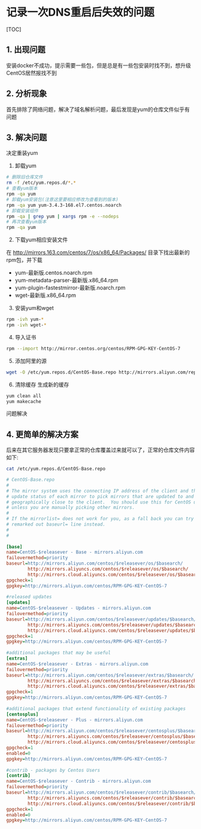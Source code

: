 # 记录一次DNS重启后失效的问题

[TOC]

## 1. 出现问题

安装docker不成功，提示需要一些包，但是总是有一些包安装时找不到，想升级CentOS居然报找不到

## 2. 分析现象

首先排除了网络问题，解决了域名解析问题，最后发现是yum的仓库文件似乎有问题

## 3. 解决问题

决定重装yum

1. 卸载yum

```sh
# 删除旧仓库文件
rm -f /etc/yum.repos.d/*.*
# 查看yum版本
rpm -qa yum
# 卸载yum安装包(注意这里要相应修改为查看到的版本)
rpm -qa yum yum-3.4.3-168.el7.centos.noarch
# 卸载安装组件
rpm -qa | grep yum | xargs rpm -e --nodeps 
# 再次查看yum版本
rpm -qa yum
```

2. 下载yum相应安装文件

在 <http://mirrors.163.com/centos/7/os/x86_64/Packages/> 目录下找出最新的rpm包，并下载

- yum-最新版.centos.noarch.rpm 
- yum-metadata-parser-最新版.x86_64.rpm
- yum-plugin-fastestmirror-最新版.noarch.rpm
- wget-最新版.x86_64.rpm

3. 安装yum和wget

```sh
rpm -ivh yum-*
rpm -ivh wget-*
```

4. 导入证书

```sh
rpm --import http://mirror.centos.org/centos/RPM-GPG-KEY-CentOS-7
```

5. 添加阿里的源

```sh
wget -O /etc/yum.repos.d/CentOS-Base.repo http://mirrors.aliyun.com/repo/Centos-7.repo
```

6. 清除缓存 生成新的缓存

```sh
yum clean all
yum makecache
```

问题解决

## 4. 更简单的解决方案

后来在其它服务器发现只要拿正常的仓库覆盖过来就可以了，正常的仓库文件内容如下:

```sh
cat /etc/yum.repos.d/CentOS-Base.repo
```

```ini
# CentOS-Base.repo
#
# The mirror system uses the connecting IP address of the client and the
# update status of each mirror to pick mirrors that are updated to and
# geographically close to the client.  You should use this for CentOS updates
# unless you are manually picking other mirrors.
#
# If the mirrorlist= does not work for you, as a fall back you can try the 
# remarked out baseurl= line instead.
#
#
 
[base]
name=CentOS-$releasever - Base - mirrors.aliyun.com
failovermethod=priority
baseurl=http://mirrors.aliyun.com/centos/$releasever/os/$basearch/
        http://mirrors.aliyuncs.com/centos/$releasever/os/$basearch/
        http://mirrors.cloud.aliyuncs.com/centos/$releasever/os/$basearch/
gpgcheck=1
gpgkey=http://mirrors.aliyun.com/centos/RPM-GPG-KEY-CentOS-7
 
#released updates 
[updates]
name=CentOS-$releasever - Updates - mirrors.aliyun.com
failovermethod=priority
baseurl=http://mirrors.aliyun.com/centos/$releasever/updates/$basearch/
        http://mirrors.aliyuncs.com/centos/$releasever/updates/$basearch/
        http://mirrors.cloud.aliyuncs.com/centos/$releasever/updates/$basearch/
gpgcheck=1
gpgkey=http://mirrors.aliyun.com/centos/RPM-GPG-KEY-CentOS-7
 
#additional packages that may be useful
[extras]
name=CentOS-$releasever - Extras - mirrors.aliyun.com
failovermethod=priority
baseurl=http://mirrors.aliyun.com/centos/$releasever/extras/$basearch/
        http://mirrors.aliyuncs.com/centos/$releasever/extras/$basearch/
        http://mirrors.cloud.aliyuncs.com/centos/$releasever/extras/$basearch/
gpgcheck=1
gpgkey=http://mirrors.aliyun.com/centos/RPM-GPG-KEY-CentOS-7
 
#additional packages that extend functionality of existing packages
[centosplus]
name=CentOS-$releasever - Plus - mirrors.aliyun.com
failovermethod=priority
baseurl=http://mirrors.aliyun.com/centos/$releasever/centosplus/$basearch/
        http://mirrors.aliyuncs.com/centos/$releasever/centosplus/$basearch/
        http://mirrors.cloud.aliyuncs.com/centos/$releasever/centosplus/$basearch/
gpgcheck=1
enabled=0
gpgkey=http://mirrors.aliyun.com/centos/RPM-GPG-KEY-CentOS-7
 
#contrib - packages by Centos Users
[contrib]
name=CentOS-$releasever - Contrib - mirrors.aliyun.com
failovermethod=priority
baseurl=http://mirrors.aliyun.com/centos/$releasever/contrib/$basearch/
        http://mirrors.aliyuncs.com/centos/$releasever/contrib/$basearch/
        http://mirrors.cloud.aliyuncs.com/centos/$releasever/contrib/$basearch/
gpgcheck=1
enabled=0
gpgkey=http://mirrors.aliyun.com/centos/RPM-GPG-KEY-CentOS-7
```
